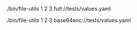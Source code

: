 ./bin/file-utils 1 2 3 futl://tests/values.yaml

./bin/file-utils 1 2 3 base64enc://tests/values.yaml
